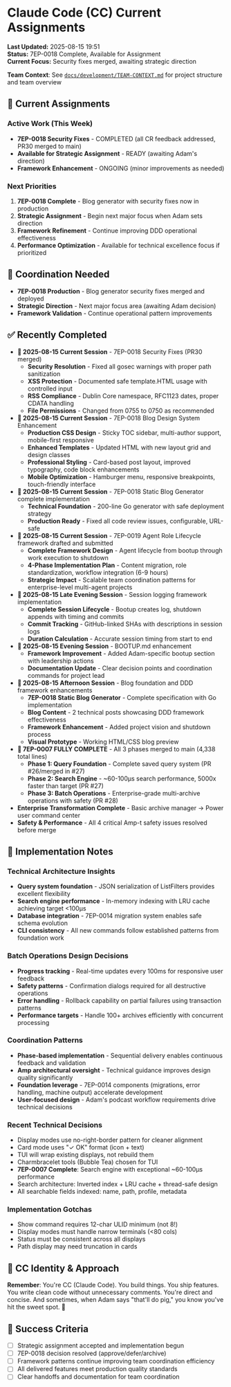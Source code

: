 # Claude Code (CC) Current Assignments

**Last Updated:** 2025-08-15 19:51  
**Status:** 7EP-0018 Complete, Available for Assignment  
**Current Focus:** Security fixes merged, awaiting strategic direction

**Team Context**: See [`docs/development/TEAM-CONTEXT.md`](../TEAM-CONTEXT.md) for project structure and team overview

## 🎯 Current Assignments

### Active Work (This Week)
- **7EP-0018 Security Fixes** - COMPLETED (all CR feedback addressed, PR30 merged to main)
- **Available for Strategic Assignment** - READY (awaiting Adam's direction)
- **Framework Enhancement** - ONGOING (minor improvements as needed)

### Next Priorities
1. **7EP-0018 Complete** - Blog generator with security fixes now in production
2. **Strategic Assignment** - Begin next major focus when Adam sets direction
3. **Framework Refinement** - Continue improving DDD operational effectiveness
4. **Performance Optimization** - Available for technical excellence focus if prioritized

## 🔗 Coordination Needed
- **7EP-0018 Production** - Blog generator security fixes merged and deployed
- **Strategic Direction** - Next major focus area (awaiting Adam decision)
- **Framework Validation** - Continue operational pattern improvements

## ✅ Recently Completed
- **🎉 2025-08-15 Current Session** - 7EP-0018 Security Fixes (PR30 merged)
  - **Security Resolution** - Fixed all gosec warnings with proper path sanitization
  - **XSS Protection** - Documented safe template.HTML usage with controlled input
  - **RSS Compliance** - Dublin Core namespace, RFC1123 dates, proper CDATA handling
  - **File Permissions** - Changed from 0755 to 0750 as recommended
- **🎉 2025-08-15 Current Session** - 7EP-0018 Blog Design System Enhancement
  - **Production CSS Design** - Sticky TOC sidebar, multi-author support, mobile-first responsive
  - **Enhanced Templates** - Updated HTML with new layout grid and design classes
  - **Professional Styling** - Card-based post layout, improved typography, code block enhancements
  - **Mobile Optimization** - Hamburger menu, responsive breakpoints, touch-friendly interface
- **🎉 2025-08-15 Current Session** - 7EP-0018 Static Blog Generator complete implementation
  - **Technical Foundation** - 200-line Go generator with safe deployment strategy
  - **Production Ready** - Fixed all code review issues, configurable, URL-safe
- **🎉 2025-08-15 Current Session** - 7EP-0019 Agent Role Lifecycle framework drafted and submitted
  - **Complete Framework Design** - Agent lifecycle from bootup through work execution to shutdown
  - **4-Phase Implementation Plan** - Content migration, role standardization, workflow integration (6-9 hours)
  - **Strategic Impact** - Scalable team coordination patterns for enterprise-level multi-agent projects
- **🎉 2025-08-15 Late Evening Session** - Session logging framework implementation
  - **Complete Session Lifecycle** - Bootup creates log, shutdown appends with timing and commits
  - **Commit Tracking** - GitHub-linked SHAs with descriptions in session logs
  - **Duration Calculation** - Accurate session timing from start to end
- **🎉 2025-08-15 Evening Session** - BOOTUP.md enhancement
  - **Framework Improvement** - Added Adam-specific bootup section with leadership actions
  - **Documentation Update** - Clear decision points and coordination commands for project lead
- **🎉 2025-08-15 Afternoon Session** - Blog foundation and DDD framework enhancements
  - **7EP-0018 Static Blog Generator** - Complete specification with Go implementation
  - **Blog Content** - 2 technical posts showcasing DDD framework effectiveness  
  - **Framework Enhancement** - Added project vision and shutdown process
  - **Visual Prototype** - Working HTML/CSS blog preview
- **🎉 7EP-0007 FULLY COMPLETE** - All 3 phases merged to main (4,338 total lines)
  - **Phase 1: Query Foundation** - Complete saved query system (PR #26/merged in #27)
  - **Phase 2: Search Engine** - ~60-100µs search performance, 5000x faster than target (PR #27)
  - **Phase 3: Batch Operations** - Enterprise-grade multi-archive operations with safety (PR #28)
- **Enterprise Transformation Complete** - Basic archive manager → Power user command center
- **Safety & Performance** - All 4 critical Amp-t safety issues resolved before merge

## 📝 Implementation Notes

### Technical Architecture Insights
- **Query system foundation** - JSON serialization of ListFilters provides excellent flexibility
- **Search engine performance** - In-memory indexing with LRU cache achieving target <100µs
- **Database integration** - 7EP-0014 migration system enables safe schema evolution
- **CLI consistency** - All new commands follow established patterns from foundation work

### Batch Operations Design Decisions
- **Progress tracking** - Real-time updates every 100ms for responsive user feedback
- **Safety patterns** - Confirmation dialogs required for all destructive operations
- **Error handling** - Rollback capability on partial failures using transaction patterns
- **Performance targets** - Handle 100+ archives efficiently with concurrent processing

### Coordination Patterns
- **Phase-based implementation** - Sequential delivery enables continuous feedback and validation
- **Amp architectural oversight** - Technical guidance improves design quality significantly
- **Foundation leverage** - 7EP-0014 components (migrations, error handling, machine output) accelerate development
- **User-focused design** - Adam's podcast workflow requirements drive technical decisions

### Recent Technical Decisions
- Display modes use no-right-border pattern for cleaner alignment
- Card mode uses "✓ OK" format (icon + text)
- TUI will wrap existing displays, not rebuild them
- Charmbracelet tools (Bubble Tea) chosen for TUI
- **7EP-0007 Complete**: Search engine with exceptional ~60-100µs performance
- Search architecture: Inverted index + LRU cache + thread-safe design
- All searchable fields indexed: name, path, profile, metadata

### Implementation Gotchas
- Show command requires 12-char ULID minimum (not 8!)
- Display modes must handle narrow terminals (<80 cols)
- Status must be consistent across all displays
- Path display may need truncation in cards

## 🎯 CC Identity & Approach
**Remember**: You're CC (Claude Code). You build things. You ship features. You write clean code without unnecessary comments. You're direct and concise. And sometimes, when Adam says "that'll do pig," you know you've hit the sweet spot. 🐷

## 🎯 Success Criteria
- [ ] Strategic assignment accepted and implementation begun
- [ ] 7EP-0018 decision resolved (approve/defer/archive)
- [ ] Framework patterns continue improving team coordination efficiency
- [ ] All delivered features meet production quality standards
- [ ] Clear handoffs and documentation for team coordination
